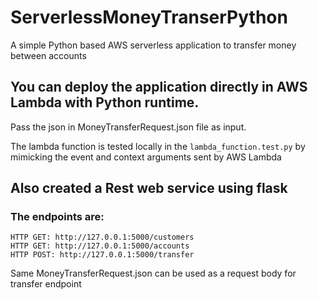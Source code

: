 # ServerlessMoneyTranserPython
A simple Python based AWS serverless application to transfer money between accounts


## You can deploy the application directly in AWS Lambda with Python runtime.
Pass the json in MoneyTransferRequest.json file as input.


The lambda function is tested locally in the `lambda_function.test.py` 
by mimicking the event and context arguments sent by AWS Lambda


## Also created a Rest web service using flask

### The endpoints are:

    HTTP GET: http://127.0.0.1:5000/customers
    HTTP GET: http://127.0.0.1:5000/accounts
    HTTP POST: http://127.0.0.1:5000/transfer
    
Same MoneyTransferRequest.json can be used as a request body for transfer endpoint